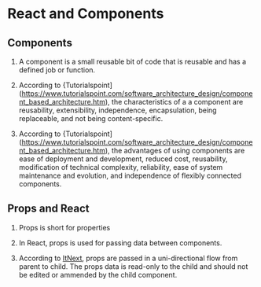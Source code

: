 # React and Components

## Components

1. A component is a small reusable bit of code that is reusable and has a defined job or function.

2. According to {Tutorialspoint](https://www.tutorialspoint.com/software_architecture_design/component_based_architecture.htm), the characteristics of a a component are reusability, extensibility, independence, encapsulation, being replaceable, and not being content-specific.

3. According to {Tutorialspoint](https://www.tutorialspoint.com/software_architecture_design/component_based_architecture.htm), the advantages of using components are ease of deployment and development, reduced cost, reusability, modification of technical complexity, reliability, ease of system maintenance and evolution, and independence of flexibly connected components.

## Props and React

1. Props is short for properties

2. In React, props is used for passing data between components. 

3. According to [ItNext](https://itnext.io/what-is-props-and-how-to-use-it-in-react-da307f500da0), props are passed in a uni-directional flow from parent to child. The props data is read-only to the child and should not be edited or ammended by the child component.
